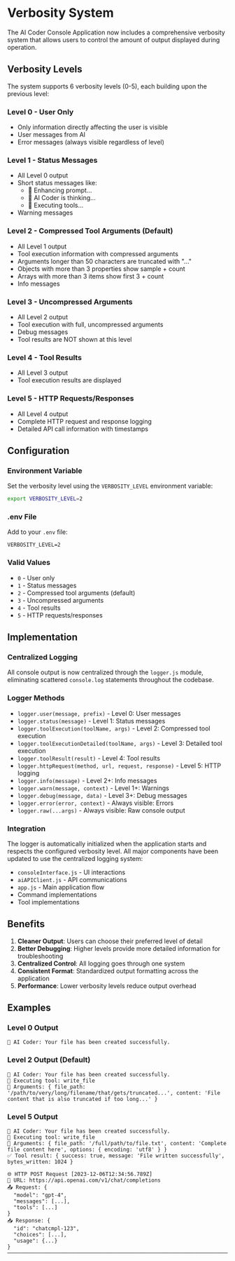 # Verbosity System

The AI Coder Console Application now includes a comprehensive verbosity system that allows users to control the amount of output displayed during operation.

## Verbosity Levels

The system supports 6 verbosity levels (0-5), each building upon the previous level:

### Level 0 - User Only
- Only information directly affecting the user is visible
- User messages from AI
- Error messages (always visible regardless of level)

### Level 1 - Status Messages
- All Level 0 output
- Short status messages like:
  - 🔄 Enhancing prompt...
  - 🧠 AI Coder is thinking...
  - 🔧 Executing tools...
- Warning messages

### Level 2 - Compressed Tool Arguments (Default)
- All Level 1 output
- Tool execution information with compressed arguments
- Arguments longer than 50 characters are truncated with "..."
- Objects with more than 3 properties show sample + count
- Arrays with more than 3 items show first 3 + count
- Info messages

### Level 3 - Uncompressed Arguments
- All Level 2 output
- Tool execution with full, uncompressed arguments
- Debug messages
- Tool results are NOT shown at this level

### Level 4 - Tool Results
- All Level 3 output
- Tool execution results are displayed

### Level 5 - HTTP Requests/Responses
- All Level 4 output
- Complete HTTP request and response logging
- Detailed API call information with timestamps

## Configuration

### Environment Variable
Set the verbosity level using the `VERBOSITY_LEVEL` environment variable:

```bash
export VERBOSITY_LEVEL=2
```

### .env File
Add to your `.env` file:

```env
VERBOSITY_LEVEL=2
```

### Valid Values
- `0` - User only
- `1` - Status messages
- `2` - Compressed tool arguments (default)
- `3` - Uncompressed arguments
- `4` - Tool results
- `5` - HTTP requests/responses

## Implementation

### Centralized Logging
All console output is now centralized through the `logger.js` module, eliminating scattered `console.log` statements throughout the codebase.

### Logger Methods
- `logger.user(message, prefix)` - Level 0: User messages
- `logger.status(message)` - Level 1: Status messages
- `logger.toolExecution(toolName, args)` - Level 2: Compressed tool execution
- `logger.toolExecutionDetailed(toolName, args)` - Level 3: Detailed tool execution
- `logger.toolResult(result)` - Level 4: Tool results
- `logger.httpRequest(method, url, request, response)` - Level 5: HTTP logging
- `logger.info(message)` - Level 2+: Info messages
- `logger.warn(message, context)` - Level 1+: Warnings
- `logger.debug(message, data)` - Level 3+: Debug messages
- `logger.error(error, context)` - Always visible: Errors
- `logger.raw(...args)` - Always visible: Raw console output

### Integration
The logger is automatically initialized when the application starts and respects the configured verbosity level. All major components have been updated to use the centralized logging system:

- `consoleInterface.js` - UI interactions
- `aiAPIClient.js` - API communications
- `app.js` - Main application flow
- Command implementations
- Tool implementations

## Benefits

1. **Cleaner Output**: Users can choose their preferred level of detail
2. **Better Debugging**: Higher levels provide more detailed information for troubleshooting
3. **Centralized Control**: All logging goes through one system
4. **Consistent Format**: Standardized output formatting across the application
5. **Performance**: Lower verbosity levels reduce output overhead

## Examples

### Level 0 Output
```
🤖 AI Coder: Your file has been created successfully.
```

### Level 2 Output (Default)
```
🤖 AI Coder: Your file has been created successfully.
🔧 Executing tool: write_file
📝 Arguments: { file_path: '/path/to/very/long/filename/that/gets/truncated...', content: 'File content that is also truncated if too long...' }
```

### Level 5 Output
```
🤖 AI Coder: Your file has been created successfully.
🔧 Executing tool: write_file
📝 Arguments: { file_path: '/full/path/to/file.txt', content: 'Complete file content here', options: { encoding: 'utf8' } }
✅ Tool result: { success: true, message: 'File written successfully', bytes_written: 1024 }

🌐 HTTP POST Request [2023-12-06T12:34:56.789Z]
📍 URL: https://api.openai.com/v1/chat/completions
📤 Request: {
  "model": "gpt-4",
  "messages": [...],
  "tools": [...]
}
📥 Response: {
  "id": "chatcmpl-123",
  "choices": [...],
  "usage": {...}
}
────────────────────────────────────────────────────────────────────────────────
```
